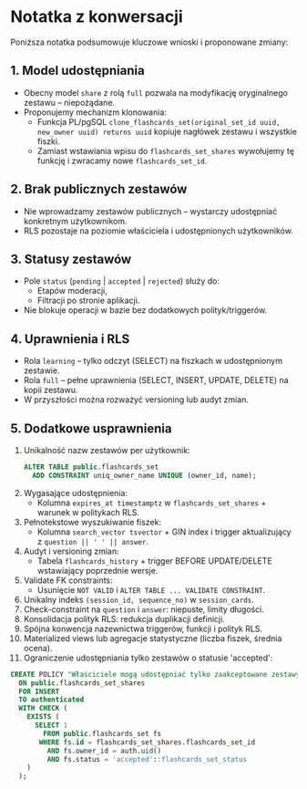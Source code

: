 # Notatka z konwersacji

Poniższa notatka podsumowuje kluczowe wnioski i proponowane zmiany:

## 1. Model udostępniania
- Obecny model `share` z rolą `full` pozwala na modyfikację oryginalnego zestawu – niepożądane.
- Proponujemy mechanizm klonowania:
  - Funkcja PL/pgSQL `clone_flashcards_set(original_set_id uuid, new_owner uuid) returns uuid` kopiuje nagłówek zestawu i wszystkie fiszki.
  - Zamiast wstawiania wpisu do `flashcards_set_shares` wywołujemy tę funkcję i zwracamy nowe `flashcards_set_id`.

## 2. Brak publicznych zestawów
- Nie wprowadzamy zestawów publicznych – wystarczy udostępniać konkretnym użytkownikom.
- RLS pozostaje na poziomie właściciela i udostępnionych użytkowników.

## 3. Statusy zestawów
- Pole `status` (`pending` | `accepted` | `rejected`) służy do:
  - Etapów moderacji,
  - Filtracji po stronie aplikacji.
- Nie blokuje operacji w bazie bez dodatkowych polityk/triggerów.

## 4. Uprawnienia i RLS
- Rola `learning` – tylko odczyt (SELECT) na fiszkach w udostępnionym zestawie.
- Rola `full` – pełne uprawnienia (SELECT, INSERT, UPDATE, DELETE) na kopii zestawu.
- W przyszłości można rozważyć versioning lub audyt zmian.

## 5. Dodatkowe usprawnienia
1. Unikalność nazw zestawów per użytkownik:
   ```sql
   ALTER TABLE public.flashcards_set
     ADD CONSTRAINT uniq_owner_name UNIQUE (owner_id, name);
   ```
2. Wygasające udostępnienia:
   - Kolumna `expires_at timestamptz` w `flashcards_set_shares` + warunek w politykach RLS.
3. Pełnotekstowe wyszukiwanie fiszek:
   - Kolumna `search_vector tsvector` + GIN index i trigger aktualizujący z `question || ' ' || answer`.
4. Audyt i versioning zmian:
   - Tabela `flashcards_history` + trigger BEFORE UPDATE/DELETE wstawiający poprzednie wersje.
5. Validate FK constraints:
   - Usunięcie `NOT VALID` i `ALTER TABLE ... VALIDATE CONSTRAINT`.
6. Unikalny indeks `(session_id, sequence_no)` w `session_cards`.
7. Check-constraint na `question` i `answer`: niepuste, limity długości.
8. Konsolidacja polityk RLS: redukcja duplikacji definicji.
9. Spójna konwencja nazewnictwa triggerów, funkcji i polityk RLS.
10. Materialized views lub agregacje statystyczne (liczba fiszek, średnia ocena).
11. Ograniczenie udostępniania tylko zestawów o statusie 'accepted':
   ```sql
   CREATE POLICY "Właściciele mogą udostępniać tylko zaakceptowane zestawy"
     ON public.flashcards_set_shares
     FOR INSERT
     TO authenticated
     WITH CHECK (
       EXISTS (
         SELECT 1
           FROM public.flashcards_set fs
          WHERE fs.id = flashcards_set_shares.flashcards_set_id
            AND fs.owner_id = auth.uid()
            AND fs.status = 'accepted'::flashcards_set_status
       )
     ); 